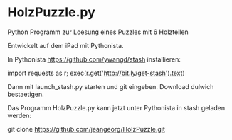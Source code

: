 # HolzPuzzle.py

Python Programm zur Loesung eines Puzzles mit 6 Holzteilen

Entwickelt auf dem iPad mit Pythonista.

In Pythonista https://github.com/ywangd/stash installieren:

import requests as r; exec(r.get('http://bit.ly/get-stash').text)

Dann mit launch_stash.py starten und git eingeben. Download dulwich bestaetigen. 

Das Programm HolzPuzzle.py kann jetzt unter Pythonista in stash geladen werden:

git clone https://github.com/jeangeorg/HolzPuzzle.git
